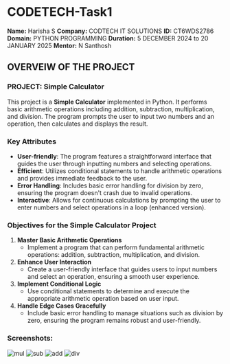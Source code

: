 # CODETECH-Task1
**Name:** Harisha S
**Company:** CODTECH IT SOLUTIONS
**ID:** CT6WDS2786
**Domain:** PYTHON PROGRAMMING
**Duration:** 5 DECEMBER 2024 to 20 JANUARY  2025
**Mentor:** N Santhosh

##    OVERVEIW OF THE PROJECT
### PROJECT: **Simple Calculator**
This project is a **Simple Calculator** implemented in Python. It performs basic arithmetic operations including addition, subtraction, multiplication, and division. 
The program prompts the user to input two numbers and an operation, then calculates and displays the result. 

### Key Attributes
- **User-friendly**: The program features a straightforward interface that guides the user through inputting numbers and selecting operations.
- **Efficient**: Utilizes conditional statements to handle arithmetic operations and provides immediate feedback to the user.
- **Error Handling**: Includes basic error handling for division by zero, ensuring the program doesn't crash due to invalid operations.
- **Interactive**: Allows for continuous calculations by prompting the user to enter numbers and select operations in a loop (enhanced version).

### Objectives for the Simple Calculator Project
1. **Master Basic Arithmetic Operations**
   - Implement a program that can perform fundamental arithmetic operations: addition, subtraction, multiplication, and division.
2. **Enhance User Interaction**
   - Create a user-friendly interface that guides users to input numbers and select an operation, ensuring a smooth user experience.
3. **Implement Conditional Logic**
   - Use conditional statements to determine and execute the appropriate arithmetic operation based on user input.
4. **Handle Edge Cases Gracefully**
   - Include basic error handling to manage situations such as division by zero, ensuring the program remains robust and user-friendly.

### Screenshots: 
![mul](https://github.com/user-attachments/assets/2ab13f9e-c088-4fa0-b2b9-f65457b5363e)
![sub](https://github.com/user-attachments/assets/a459b575-a276-4061-b857-ea49c4444f6c)
![add](https://github.com/user-attachments/assets/a93081c2-8f5c-474f-a37d-4ea52b2d6a81)
![div](https://github.com/user-attachments/assets/5010db75-f98d-49dc-897a-593656dbea3b)



